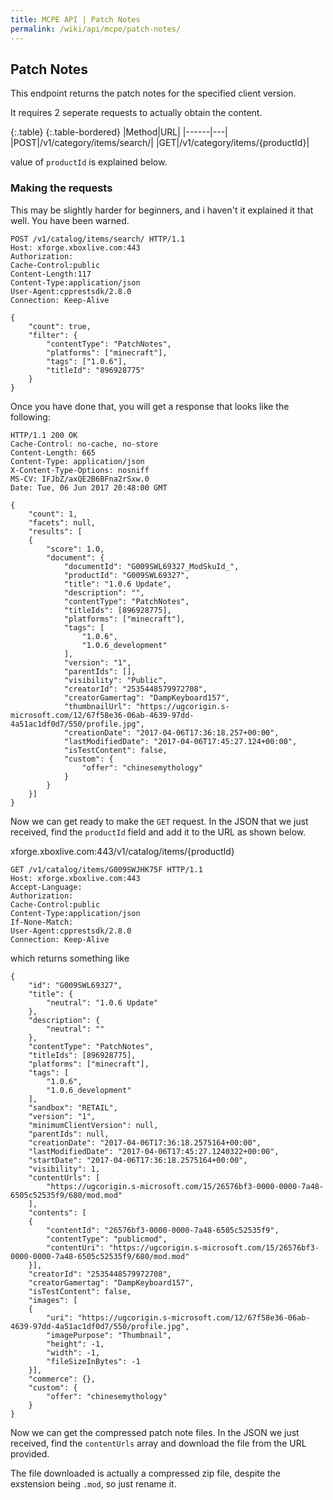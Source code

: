 ```yaml
---
title: MCPE API | Patch Notes
permalink: /wiki/api/mcpe/patch-notes/
---
```

## Patch Notes
This endpoint returns the patch notes for the specified client version. 

It requires 2 seperate requests to actually obtain the content.

{:.table}
{:.table-bordered}
|Method|URL|
|------|---|
|POST|/v1/category/items/search/|
|GET|/v1/category/items/{productId}|

value of `productId` is explained below.

### Making the requests
This may be slightly harder for beginners, and i haven't it explained it that well. You have been warned.

```
POST /v1/catalog/items/search/ HTTP/1.1
Host: xforge.xboxlive.com:443
Authorization:
Cache-Control:public
Content-Length:117
Content-Type:application/json
User-Agent:cpprestsdk/2.8.0
Connection: Keep-Alive

{
    "count": true,
    "filter": {
        "contentType": "PatchNotes",
        "platforms": ["minecraft"],
        "tags": ["1.0.6"],
        "titleId": "896928775"
    }
}
```

Once you have done that, you will get a response that looks like the following:

```
HTTP/1.1 200 OK
Cache-Control: no-cache, no-store
Content-Length: 665
Content-Type: application/json
X-Content-Type-Options: nosniff
MS-CV: IFJbZ/axQE2B6BFna2rSxw.0
Date: Tue, 06 Jun 2017 20:48:00 GMT

{
    "count": 1,
    "facets": null,
    "results": [
    {
        "score": 1.0,
        "document": {
            "documentId": "G009SWL69327_ModSkuId_",
            "productId": "G009SWL69327",
            "title": "1.0.6 Update",
            "description": "",
            "contentType": "PatchNotes",
            "titleIds": [896928775],
            "platforms": ["minecraft"],
            "tags": [
                "1.0.6",
                "1.0.6_development"
            ],
            "version": "1",
            "parentIds": [],
            "visibility": "Public",
            "creatorId": "2535448579972708",
            "creatorGamertag": "DampKeyboard157",
            "thumbnailUrl": "https://ugcorigin.s-microsoft.com/12/67f58e36-06ab-4639-97dd-4a51ac1df0d7/550/profile.jpg",
            "creationDate": "2017-04-06T17:36:18.257+00:00",
            "lastModifiedDate": "2017-04-06T17:45:27.124+00:00",
            "isTestContent": false,
            "custom": {
                "offer": "chinesemythology"
            }
        }
    }]
}
```

Now we can get ready to make the `GET` request. In the JSON that we just received, find the `productId` field and add it to the URL as shown below.

xforge.xboxlive.com:443/v1/catalog/items/{productId}

```
GET /v1/catalog/items/G009SWJHK75F HTTP/1.1
Host: xforge.xboxlive.com:443
Accept-Language:
Authorization:
Cache-Control:public
Content-Type:application/json
If-None-Match:
User-Agent:cpprestsdk/2.8.0
Connection: Keep-Alive
```

which returns something like

```
{
    "id": "G009SWL69327",
    "title": {
        "neutral": "1.0.6 Update"
    },
    "description": {
        "neutral": ""
    },
    "contentType": "PatchNotes",
    "titleIds": [896928775],
    "platforms": ["minecraft"],
    "tags": [
        "1.0.6",
        "1.0.6_development"
    ],
    "sandbox": "RETAIL",
    "version": "1",
    "minimumClientVersion": null,
    "parentIds": null,
    "creationDate": "2017-04-06T17:36:18.2575164+00:00",
    "lastModifiedDate": "2017-04-06T17:45:27.1240322+00:00",
    "startDate": "2017-04-06T17:36:18.2575164+00:00",
    "visibility": 1,
    "contentUrls": [
        "https://ugcorigin.s-microsoft.com/15/26576bf3-0000-0000-7a48-6505c52535f9/680/mod.mod"
    ],
    "contents": [
    {
        "contentId": "26576bf3-0000-0000-7a48-6505c52535f9",
        "contentType": "publicmod",
        "contentUri": "https://ugcorigin.s-microsoft.com/15/26576bf3-0000-0000-7a48-6505c52535f9/680/mod.mod"
    }],
    "creatorId": "2535448579972708",
    "creatorGamertag": "DampKeyboard157",
    "isTestContent": false,
    "images": [
    {
        "uri": "https://ugcorigin.s-microsoft.com/12/67f58e36-06ab-4639-97dd-4a51ac1df0d7/550/profile.jpg",
        "imagePurpose": "Thumbnail",
        "height": -1,
        "width": -1,
        "fileSizeInBytes": -1
    }],
    "commerce": {},
    "custom": {
        "offer": "chinesemythology"
    }
}
```

Now we can get the compressed patch note files. In the JSON we just received, find the `contentUrls` array and download the file from the URL provided.

The file downloaded is actually a compressed zip file, despite the exstension being `.mod`, so just rename it.
